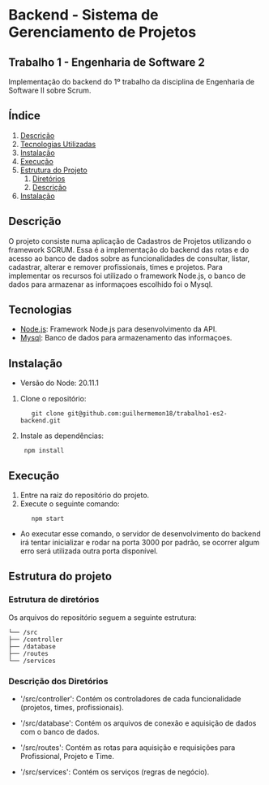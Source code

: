 # Backend - Sistema de Gerenciamento de Projetos
## Trabalho 1 - Engenharia de Software 2
Implementação do backend do 1º trabalho da disciplina de Engenharia de Software II sobre Scrum.

## Índice

1. [Descrição](#descrição)
2. [Tecnologias Utilizadas](#tecnologias)
3. [Instalação](#instalação)
4. [Execução](#execução)
5. [Estrutura do Projeto](#estrutura-do-projeto)
   1. [Diretórios](#estrutura-de-diretórios)
   2. [Descrição](#descrição-dos-diretórios)
3. [Instalação](#instalação)


## Descrição

O projeto consiste numa aplicação de Cadastros de Projetos utilizando o framework SCRUM. Essa é a implementação do backend das rotas e do acesso ao banco de dados sobre as funcionalidades de consultar, listar, cadastrar, alterar e remover profissionais, times e projetos.
Para implementar os recursos foi utilizado o framework Node.js, o banco de dados para armazenar as informaçoes escolhido foi o Mysql.

## Tecnologias

- [Node.js](https://nodejs.org/en): Framework Node.js para desenvolvimento da API.
- [Mysql](https://www.mysql.com/): Banco de dados para armazenamento das informaçoes.

## Instalação

- Versão do Node: 20.11.1

1. Clone o repositório:
   ```console
      git clone git@github.com:guilhermemon18/trabalho1-es2-backend.git
   ```
3. Instale as dependências:
   ```console
    npm install
   ```

## Execução
1. Entre na raiz do repositório do projeto.
2. Execute o seguinte comando:
   ```console
      npm start
   ```

- Ao executar esse comando, o servidor de desenvolvimento do backend irá tentar inicializar e rodar na porta 3000 por padrão, se ocorrer algum erro será utilizada outra porta disponível.

## Estrutura do projeto

### Estrutura de diretórios

Os arquivos do repositório seguem a seguinte estrutura:

```
└── /src
├── /controller
├── /database
├── /routes
└── /services

```

### Descrição dos Diretórios

- '/src/controller': Contém os controladores de cada funcionalidade (projetos, times, profissionais).

- '/src/database': Contém os arquivos de conexão e aquisição de dados com o banco de dados.

- '/src/routes': Contém as rotas para aquisição e requisições para  Profissional, Projeto e Time.

- '/src/services': Contém os serviços (regras de negócio).
